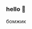 ### hello 👋

<!--
**xterdd/xterdd** is a ✨ _special_ ✨ repository because its `README.md` (this file) appears on your GitHub profile.
--!>

бомжик
